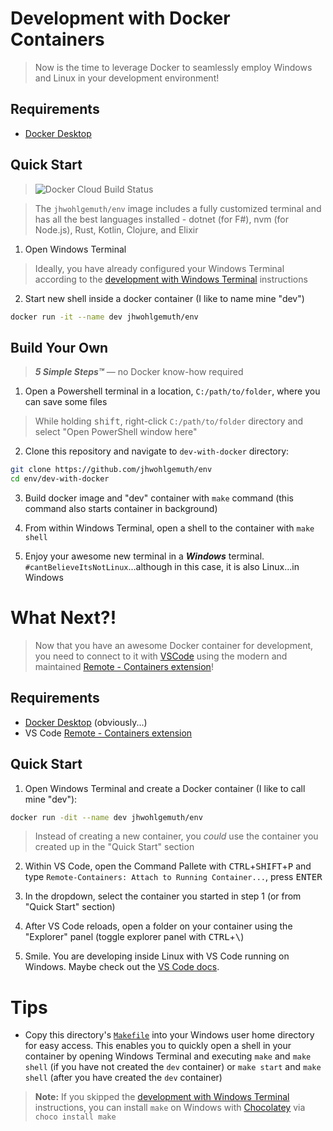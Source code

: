 Development with Docker Containers
==================================
> Now is the time to leverage Docker to seamlessly employ Windows and Linux in your development environment!


Requirements
------------
- [Docker Desktop](https://www.docker.com/products/docker-desktop)

Quick Start  
-----------
> ![Docker Cloud Build Status](https://img.shields.io/docker/cloud/build/jhwohlgemuth/env?style=for-the-badge)

> The `jhwohlgemuth/env` image includes a fully customized terminal and has all the best languages installed - dotnet (for F#), nvm (for Node.js), Rust, Kotlin, Clojure, and Elixir
1. Open Windows Terminal

> Ideally, you have already configured your Windows Terminal according to the [development with Windows Terminal](../dev-with-windows-terminal) instructions

2. Start new shell inside a docker container (I like to name mine "dev")

```bash
docker run -it --name dev jhwohlgemuth/env
```

Build Your Own
--------------
> ***5 Simple Steps™*** — no Docker know-how required
1. Open a Powershell terminal in a location, `C:/path/to/folder`, where you can save some files

> While holding <kbd>shift</kbd>, right-click `C:/path/to/folder` directory and select "Open PowerShell window here"

2. Clone this repository and navigate to `dev-with-docker` directory:

```bash
git clone https://github.com/jhwohlgemuth/env
cd env/dev-with-docker
```

3. Build docker image and "dev" container with `make` command (this command also starts container in background)

4. From within Windows Terminal, open a shell to the container with `make shell`

5. Enjoy your awesome new terminal in a ***Windows*** terminal. `#cantBelieveItsNotLinux`...although in this case, it is also Linux...in Windows

What Next?!
===========
> Now that you have an awesome Docker container for development, you need to connect to it with [VSCode]() using the modern and maintained [Remote - Containers extension](https://marketplace.visualstudio.com/items?itemName=ms-vscode-remote.remote-containers)!

Requirements
------------
- [Docker Desktop](https://www.docker.com/products/docker-desktop) (obviously...)
- VS Code [Remote - Containers extension](https://marketplace.visualstudio.com/items?itemName=ms-vscode-remote.remote-containers)

Quick Start
-----------
1. Open Windows Terminal and create a Docker container (I like to call mine "dev"):

```bash
docker run -dit --name dev jhwohlgemuth/env
```

> Instead of creating a new container, you *could* use the container you created up in the "Quick Start" section

2. Within VS Code, open the Command Pallete with <kbd>CTRL</kbd>+<kbd>SHIFT</kbd>+<kbd>P</kbd> and type `Remote-Containers: Attach to Running Container...`, press <kbd>ENTER</kbd>

3. In the dropdown, select the container you started in step 1 (or from "Quick Start" section)

4. After VS Code reloads, open a folder on your container using the "Explorer" panel (toggle explorer panel with <kbd>CTRL</kbd>+<kbd>\\</kbd>)

5. Smile. You are developing inside Linux with VS Code running on Windows. Maybe check out the [VS Code docs](https://code.visualstudio.com/docs).

Tips
====
- Copy this directory's [`Makefile`](./Makefile) into your Windows user home directory for easy access. This enables you to quickly open a shell in your container by opening Windows Terminal and executing `make` and `make shell` (if you have not created the `dev` container) or `make start` and `make shell` (after you have created the `dev` container)

> **Note:** If you skipped the [development with Windows Terminal](../dev-with-windows-terminal) instructions, you can install `make` on Windows with [Chocolatey](https://chocolatey.org/install) via `choco install make`